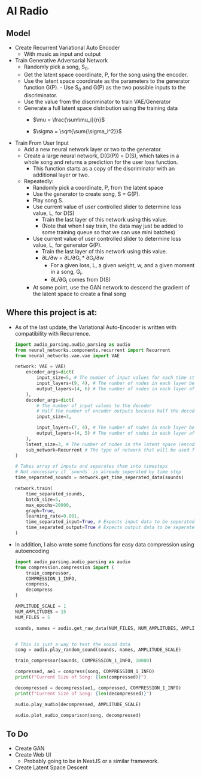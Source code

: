 # AI Radio

## Model
- Create Recurrent Variational Auto Encoder
  - With music as input and output
- Train Generative Adversarial Network
  - Randomly pick a song, S<sub>0</sub>.
  - Get the latent space coordinate, P, for the song using the encoder.
  - Use the latent space coordinate as the parameters to the generator function G\(P\). - Use S<sub>0</sub> and G\(P\) as the two possible inputs to the discriminator.
  - Use the value from the discriminator to train VAE/Generator
  - Generate a full latent space distribution using the training data
    - $\mu = \frac{\sum\mu_i}{n}$

    - $\sigma = \sqrt{\sum{\sigma_i^2}}$
- Train From User Input
  - Add a new neural network layer or two to the generator.
  - Create a large neural network, D(G\(P\)) = D(S), which takes in a whole song and returns a prediction for the user loss function.
    - This function starts as a copy of the discriminator with an additional layer or two.
  - Repeatedly:
    - Randomly pick a coordinate, P, from the latent space
    - Use the generator to create song, S = G\(P\).
    - Play song S.
    - Use current value of user controlled slider to determine loss value, L, for D(S)
      - Train the last layer of this network using this value.
      - (Note that when I say train, the data may just be added to some training queue so that we can use mini batches)
    - Use current value of user controlled slider to determine loss value, L, for generator G\(P\).
      - Train the last layer of this network using this value.
      - ∂L/∂w = ∂L/∂G<sub>i</sub> * ∂G<sub>i</sub>/∂w
        - For a given loss, L, a given weight, w, and a given moment in a song, G<sub>i</sub>.
        - ∂L/∂G<sub>i</sub> comes from D(S)
    - At some point, use the GAN network to descend the gradient of the latent space to create a final song

## Where this project is at:

- As of the last update, the Variational Auto-Encoder is written with compatibility with Recurrence.
    ```python
    import audio_parsing.audio_parsing as audio
    from neural_networks.components.recurrent import Recurrent
    from neural_networks.vae.vae import VAE

    network: VAE = VAE(
        encoder_args=dict(
            input_size=5, # The number of input values for each time step
            input_layers=(9, 4), # The number of nodes in each layer before the recurrence
            output_layers=(4, 6) # The number of nodes in each layer after the recurrence
        ),
        decoder_args=dict(
            # The number of input values to the decoder
            # Half the number of encoder outputs because half the decoder outputs are for variance
            input_size=3,

            input_layers=(7, 4), # The number of nodes in each layer before the recurrence
            output_layers=(4, 5) # The number of nodes in each layer after the recurrence
        ),
        latent_size=3, # The number of nodes in the latent space (encoding layer) of auto encoder
        sub_network=Recurrent # The type of network that will be used for encoder and decoder
    )

    # Takes array of inputs and seperates them into timesteps
    # Not neccessary if `sounds` is already seperated by time step
    time_separated_sounds = network.get_time_seperated_data(sounds)

    network.train(
        time_separated_sounds,
        batch_size=5,
        max_epochs=20000,
        graph=True,
        learning_rate=0.001,
        time_separated_input=True, # Expects input data to be seperated by time step
        time_separated_output=True # Expects output data to be seperated by time step
    )
    ```
- In addition, I also wrote some functions for easy data compression using autoencoding
    ```python
    import audio_parsing.audio_parsing as audio
    from compression.compression import (
        train_compressor,
        COMPRESSION_1_INFO,
        compress,
        decompress
    )

    AMPLITUDE_SCALE = 1
    NUM_AMPLITUDES = 15
    NUM_FILES = 5

    sounds, names = audio.get_raw_data(NUM_FILES, NUM_AMPLITUDES, AMPLITUDE_SCALE)


    # This is just a way to test the sound data
    song = audio.play_random_sound(sounds, names, AMPLITUDE_SCALE)

    train_compressor(sounds, COMPRESSION_1_INFO, 10000)

    compressed, ae1 = compress(song, COMPRESSION_1_INFO)
    print(f"Current Size of Song: {len(compressed)}")

    decompressed = decompress(ae1, compressed, COMPRESSION_1_INFO)
    print(f"Current Size of Song: {len(decompressed)}")

    audio.play_audio(decompressed, AMPLITUDE_SCALE)

    audio.plot_audio_comparison(song, decompressed)
    ```

## To Do
- Create GAN
- Create Web UI
  - Probably going to be in NextJS or a similar framework.
- Create Latent Space Descent

